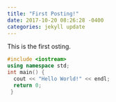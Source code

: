 ```yaml
---
title: "First Posting!"
date: 2017-10-20 08:26:28 -0400
categories: jekyll update
---
```


This is the first osting.

```c++
#include <iostream>
using namespace std;
int main() {
  cout << "Hello World!" << endl;
  return 0;
 }
```
